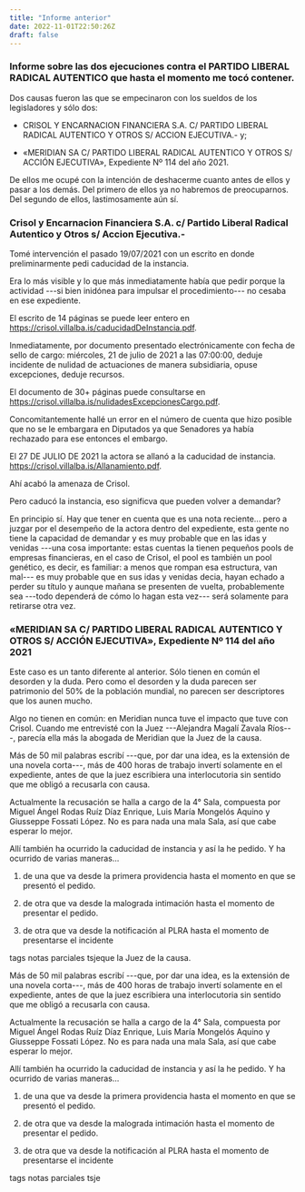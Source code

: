 ```yaml
---
title: "Informe anterior"
date: 2022-11-01T22:50:26Z
draft: false
---
```


### Informe sobre las dos ejecuciones contra el PARTIDO LIBERAL RADICAL AUTENTICO que hasta el momento me tocó contener.

Dos causas fueron las que se empecinaron con los sueldos de los legisladores y sólo dos:

-   CRISOL Y ENCARNACION FINANCIERA S.A. C/ PARTIDO LIBERAL RADICAL
    AUTENTICO Y OTROS S/ ACCION EJECUTIVA.- y;

-   «MERIDIAN SA C/ PARTIDO LIBERAL RADICAL AUTENTICO Y OTROS S/ ACCIÓN
    EJECUTIVA», Expediente Nº 114 del año 2021.

De ellos me ocupé con la intención de deshacerme cuanto antes de ellos y pasar a los demás. Del primero de ellos ya no habremos de preocuparnos. Del segundo de ellos, lastimosamente aún sí.

### Crisol y Encarnacion Financiera S.A. c/ Partido Liberal Radical Autentico y Otros s/ Accion Ejecutiva.-

Tomé intervención el pasado 19/07/2021 con un escrito en donde preliminarmente pedi caducidad de la instancia.

Era lo más visible y lo que más inmediatamente había que pedir porque la actividad ---si bien inidónea para impulsar el procedimiento--- no cesaba en ese expediente.

El escrito de 14 páginas se puede leer entero en <https://crisol.villalba.is/caducidadDeInstancia.pdf>.

Inmediatamente, por documento presentado electrónicamente con fecha de sello de cargo: miércoles, 21 de julio de 2021 a las 07:00:00, deduje incidente de nulidad de actuaciones de manera subsidiaria, opuse excepciones, deduje recursos.

El documento de 30+ páginas puede consultarse en
<https://crisol.villalba.is/nulidadesExcepcionesCargo.pdf>.

Concomitantemente hallé un error en el número de cuenta que hizo posible que no se le embargara en Diputados ya que Senadores ya había rechazado para ese entonces el embargo.

El 27 DE JULIO DE 2021 la actora se allanó a la caducidad de instancia. <https://crisol.villalba.is/Allanamiento.pdf>.

Ahí acabó la amenaza de Crisol.

Pero caducó la instancia, eso significva que pueden volver a demandar?

En principio sí. Hay que tener en cuenta que es una nota reciente... pero a juzgar por el desempeño de la actora dentro del expediente, esta gente no tiene la capacidad de demandar y es muy probable que en las idas y venidas ---una cosa importante: estas cuentas la tienen pequeños pools de empresas financieras, en el caso de Crisol, el pool es también un pool genético, es decir, es familiar: a menos que rompan esa estructura, van mal--- es muy probable que en sus idas y venidas decia, hayan echado a perder su título y aunque mañana se presenten de vuelta, probablemente sea ---todo dependerá de cómo lo hagan esta vez--- será solamente para retirarse otra vez.

### «MERIDIAN SA C/ PARTIDO LIBERAL RADICAL AUTENTICO Y OTROS S/ ACCIÓN EJECUTIVA», Expediente Nº 114 del año 2021

Este caso es un tanto diferente al anterior. Sólo tienen en común el desorden y la duda. Pero como el desorden y la duda parecen ser patrimonio del 50% de la población mundial, no parecen ser descriptores que los aunen mucho.

Algo no tienen en común: en Meridian nunca tuve el impacto que tuve con Crisol. Cuando me entrevisté con la Juez ---Alejandra Magalí Zavala Ríos---, parecía ella más la abogada de Meridian que la Juez de la causa.

Más de 50 mil palabras escribí ---que, por dar una idea, es la extensión de una novela corta---, más de 400 horas de trabajo invertí solamente en el expediente, antes de que la juez escribiera una interlocutoria sin sentido que me obligó a recusarla con causa.

Actualmente la recusación se halla a cargo de la 4° Sala, compuesta por Miguel Ángel Rodas Ruíz Díaz Enrique, Luis María Mongelós Aquino y Giusseppe Fossati López. No es para nada una mala Sala, así que cabe esperar lo mejor.

Allí también ha ocurrido la caducidad de instancia y así la he pedido. Y ha ocurrido de varias maneras...

1.  de una que va desde la primera providencia hasta el momento en que
    se presentó el pedido.

2.  de otra que va desde la malograda intimación hasta el momento de
    presentar el pedido.

3.  de otra que va desde la notificación al PLRA hasta el momento de
    presentarse el incidente

tags notas parciales tsjeque la Juez de la
causa.

Más de 50 mil palabras escribí ---que, por dar una idea, es la extensión
de una novela corta---, más de 400 horas de trabajo invertí solamente en
el expediente, antes de que la juez escribiera una interlocutoria sin
sentido que me obligó a recusarla con causa.

Actualmente la recusación se halla a cargo de la 4° Sala, compuesta por
Miguel Ángel Rodas Ruíz Díaz Enrique, Luis María Mongelós Aquino y
Giusseppe Fossati López. No es para nada una mala Sala, así que cabe
esperar lo mejor.

Allí también ha ocurrido la caducidad de instancia y así la he pedido. Y
ha ocurrido de varias maneras...

1.  de una que va desde la primera providencia hasta el momento en que
    se presentó el pedido.

2.  de otra que va desde la malograda intimación hasta el momento de
    presentar el pedido.

3.  de otra que va desde la notificación al PLRA hasta el momento de
    presentarse el incidente

tags notas parciales tsje